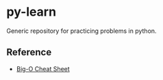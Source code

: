 # py-learn
Generic repository for practicing problems in python.


## Reference
- [Big-O Cheat Sheet](http://bigocheatsheet.com/)